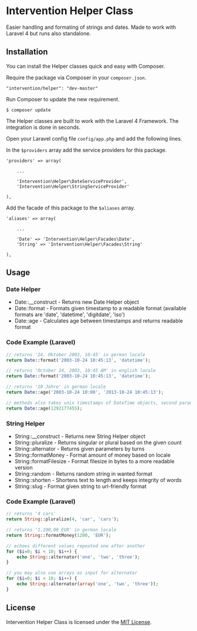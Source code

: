 # Intervention Helper Class

Easier handling and formating of strings and dates. Made to work with Laravel 4 but runs also standalone.

## Installation

You can install the Helper classes quick and easy with Composer.

Require the package via Composer in your `composer.json`.

    "intervention/helper": "dev-master"

Run Composer to update the new requirement.

    $ composer update

The Helper classes are built to work with the Laravel 4 Framework. The integration is done in seconds.

Open your Laravel config file `config/app.php` and add the following lines.

In the `$providers` array add the service providers for this package.
    
    'providers' => array(

        ...

        'Intervention\Helper\DateServiceProvider',
        'Intervention\Helper\StringServiceProvider'

    ),
    

Add the facade of this package to the `$aliases` array.

    'aliases' => array(

        ...

        'Date' => 'Intervention\Helper\Facades\Date',
        'String' => 'Intervention\Helper\Facades\String'

    ),

## Usage

### Date Helper

* Date::__construct - Returns new Date Helper object
* Date::format - Formats given timestamp to a readable format (available formats are 'date', 'datetime', 'digitdate', 'iso')
* Date::age - Calculates age between timestamps and returns readable format

### Code Example (Laravel)

```php
// returns '24. Oktober 2003, 10:45' in german locale
return Date::format('2003-10-24 10:45:13', 'datetime');

// returns 'October 24, 2003, 10:45 AM' in english locale
return Date::format('2003-10-24 10:45:13', 'datetime');

// returns '10 Jahre' in german locale
return Date::age('2003-10-24 10:00', '2013-10-24 10:45:13');

// methods also takes unix timestamps of DateTime objects, second parameter is optional
return Date::age(1292177455);
```


### String Helper

* String::__construct - Returns new String Helper object
* String::pluralize - Returns singular or plural based on the given count
* String::alternator - Returns given parameters by turns
* String::formatMoney - Format amount of money based on locale
* String::formatFilesize - Format filesize in bytes to a more readable version
* String::random - Returns random string in wanted format
* String::shorten - Shortens text to length and keeps integrity of words
* String::slug - Format given string to url-friendly format

### Code Example (Laravel)

```php
// returns '4 cars'
return String::pluralize(4, 'car', 'cars');

// returns '1.200,00 EUR' in german locale
return String::formatMoney(1200, 'EUR');

// echoes different values repeated one after another
for ($i=0; $i < 10; $i++) { 
    echo String::alternator('one', 'two', 'three');
}

// you may also use arrays as input for alternator
for ($i=0; $i < 10; $i++) { 
    echo String::alternator(array('one', 'two', 'three'));
}

```

## License

Intervention Helper Class is licensed under the [MIT License](http://opensource.org/licenses/MIT).
